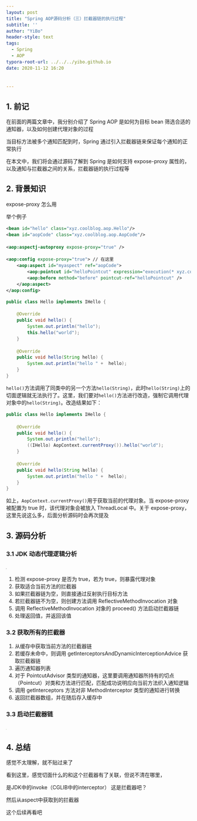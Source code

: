 ```yaml
---
layout: post
title: "Spring AOP源码分析（三）拦截器链的执行过程"
subtitle: ''
author: "YiBo"
header-style: text
tags:
  - Spring
  - AOP
typora-root-url: ../../../yibo.github.io
date: 2020-11-12 16:20


---
```


## 1. 前记

在前面的两篇文章中，我分别介绍了 Spring AOP 是如何为目标 bean 筛选合适的通知器，以及如何创建代理对象的过程

当目标方法被多个通知匹配到时，Spring 通过引入拦截器链来保证每个通知的正常执行

在本文中，我们将会通过源码了解到 Spring 是如何支持 expose-proxy 属性的，以及通知与拦截器之间的关系，拦截器链的执行过程等

## 2. 背景知识

expose-proxy 怎么用

举个例子

```xml
<bean id="hello" class="xyz.coolblog.aop.Hello"/>
<bean id="aopCode" class="xyz.coolblog.aop.AopCode"/>

<aop:aspectj-autoproxy expose-proxy="true" />

<aop:config expose-proxy="true"> // 在这里
    <aop:aspect id="myaspect" ref="aopCode">
        <aop:pointcut id="helloPointcut" expression="execution(* xyz.coolblog.aop.*.hello*(..))" />
        <aop:before method="before" pointcut-ref="helloPointcut" />
    </aop:aspect>
</aop:config>
```

```java
public class Hello implements IHello {

    @Override
    public void hello() {
        System.out.println("hello");
        this.hello("world");
    }

    @Override
    public void hello(String hello) {
        System.out.println("hello " +  hello);
    }
}
```

`hello()`方法调用了同类中的另一个方法`hello(String)`，此时`hello(String)`上的切面逻辑就无法执行了。这里，我们要对`hello()`方法进行改造，强制它调用代理对象中的`hello(String)`。改造结果如下：

```java
public class Hello implements IHello {

    @Override
    public void hello() {
        System.out.println("hello");
        ((IHello) AopContext.currentProxy()).hello("world");
    }

    @Override
    public void hello(String hello) {
        System.out.println("hello " +  hello);
    }
}
```

如上，`AopContext.currentProxy()`用于获取当前的代理对象。当 expose-proxy 被配置为 true 时，该代理对象会被放入 ThreadLocal 中。关于 expose-proxy，这里先说这么多，后面分析源码时会再次提及



## 3. 源码分析

### 3.1 JDK 动态代理逻辑分析

![image-20201112163905208](/img/in-post/2020-11/image-20201112163905208.png)

1. 检测 expose-proxy 是否为 true，若为 true，则暴露代理对象
2. 获取适合当前方法的拦截器
3. 如果拦截器链为空，则直接通过反射执行目标方法
4. 若拦截器链不为空，则创建方法调用 ReflectiveMethodInvocation 对象
5. 调用 ReflectiveMethodInvocation 对象的 proceed() 方法启动拦截器链
6. 处理返回值，并返回该值

### 3.2 获取所有的拦截器

1. 从缓存中获取当前方法的拦截器链
2. 若缓存未命中，则调用 getInterceptorsAndDynamicInterceptionAdvice 获取拦截器链
3. 遍历通知器列表
4. 对于 PointcutAdvisor 类型的通知器，这里要调用通知器所持有的切点（Pointcut）对类和方法进行匹配，匹配成功说明应向当前方法织入通知逻辑
5. 调用 getInterceptors 方法对非 MethodInterceptor 类型的通知进行转换
6. 返回拦截器数组，并在随后存入缓存中

### 3.3 启动拦截器链

![image-20201112164641149](/img/in-post/2020-11/image-20201112164641149.png)



## 4. 总结

感觉不太理解，就不贴过来了

看到这里，感觉切面什么的和这个拦截器有了关联，但说不清在哪里，

是JDK中的invoke（CGLIB中的interceptor） 这是拦截器吧？

然后从aspect中获取到的拦截器

这个后续再看吧